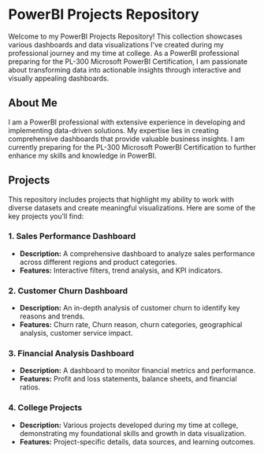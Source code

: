# PowerBI Projects Repository

Welcome to my PowerBI Projects Repository! This collection showcases various dashboards and data visualizations I've created during my professional journey and my time at college. As a PowerBI professional preparing for the PL-300 Microsoft PowerBI Certification, I am passionate about transforming data into actionable insights through interactive and visually appealing dashboards.

## About Me

I am a PowerBI professional with extensive experience in developing and implementing data-driven solutions. My expertise lies in creating comprehensive dashboards that provide valuable business insights. I am currently preparing for the PL-300 Microsoft PowerBI Certification to further enhance my skills and knowledge in PowerBI.

## Projects

This repository includes projects that highlight my ability to work with diverse datasets and create meaningful visualizations. Here are some of the key projects you'll find:

### 1. Sales Performance Dashboard
- **Description:** A comprehensive dashboard to analyze sales performance across different regions and product categories.
- **Features:** Interactive filters, trend analysis, and KPI indicators.

### 2. Customer Churn Dashboard
- **Description:** An in-depth analysis of customer churn to identify key reasons and trends.
- **Features:** Churn rate, Churn reason, churn categories, geographical analysis, customer service impact.

### 3. Financial Analysis Dashboard
- **Description:** A dashboard to monitor financial metrics and performance.
- **Features:** Profit and loss statements, balance sheets, and financial ratios.

### 4. College Projects
- **Description:** Various projects developed during my time at college, demonstrating my foundational skills and growth in data visualization.
- **Features:** Project-specific details, data sources, and learning outcomes.
